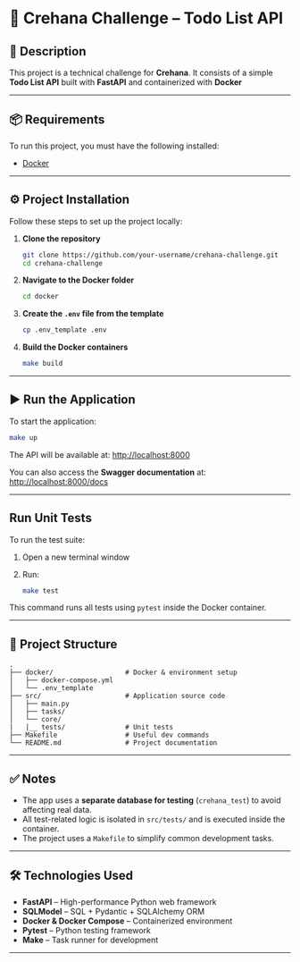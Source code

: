 # 🚀 Crehana Challenge – Todo List API

## 📜 Description

This project is a technical challenge for **Crehana**. It consists of a simple **Todo List API** built with **FastAPI** and containerized with **Docker**

---

## 📦 Requirements

To run this project, you must have the following installed:

- [Docker](https://www.docker.com/)

---

## ⚙️ Project Installation

Follow these steps to set up the project locally:

1. **Clone the repository**
   ```bash
   git clone https://github.com/your-username/crehana-challenge.git
   cd crehana-challenge
   ```

2. **Navigate to the Docker folder**
   ```bash
   cd docker
   ```

3. **Create the `.env` file from the template**
   ```bash
   cp .env_template .env
   ```

4. **Build the Docker containers**
   ```bash
   make build
   ```

---

## ▶️ Run the Application

To start the application:

```bash
make up
```

The API will be available at: [http://localhost:8000](http://localhost:8000)

You can also access the **Swagger documentation** at:  
[http://localhost:8000/docs](http://localhost:8000/docs)

---

## Run Unit Tests

To run the test suite:

1. Open a new terminal window
2. Run:

   ```bash
   make test
   ```

This command runs all tests using `pytest` inside the Docker container.

---

## 📁 Project Structure

```
.
├── docker/                  # Docker & environment setup
│   ├── docker-compose.yml
│   └── .env_template
├── src/                     # Application source code
│   ├── main.py
│   ├── tasks/
│   └── core/
|   |__ tests/               # Unit tests
├── Makefile                 # Useful dev commands
└── README.md                # Project documentation
```

---

## ✅ Notes

- The app uses a **separate database for testing** (`crehana_test`) to avoid affecting real data.
- All test-related logic is isolated in `src/tests/` and is executed inside the container.
- The project uses a `Makefile` to simplify common development tasks.

---

## 🛠️ Technologies Used

- **FastAPI** – High-performance Python web framework
- **SQLModel** – SQL + Pydantic + SQLAlchemy ORM
- **Docker & Docker Compose** – Containerized environment
- **Pytest** – Python testing framework
- **Make** – Task runner for development

---
